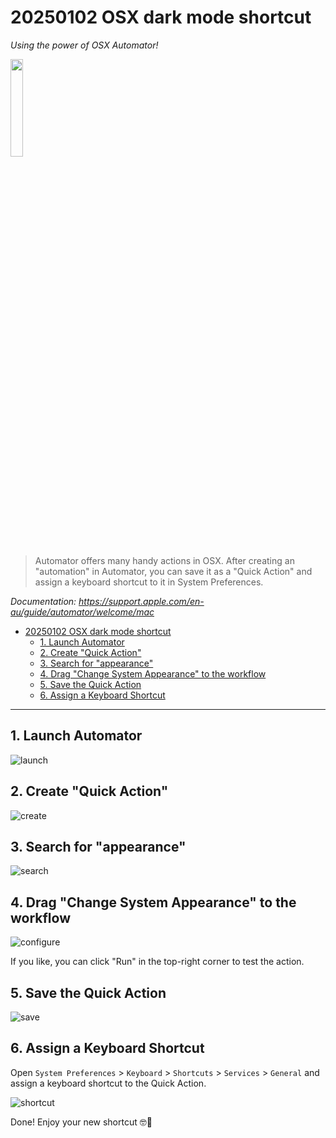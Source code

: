 # 20250102 OSX dark mode shortcut

*Using the power of OSX Automator!*

<img src="https://github.com/user-attachments/assets/3c1aaaf4-6159-4573-81dd-40022f571f29" style="width: 20%">

> Automator offers many handy actions in OSX. After creating an "automation" in Automator, you can save it as a "Quick Action" and assign a keyboard shortcut to it in System Preferences.

*Documentation: https://support.apple.com/en-au/guide/automator/welcome/mac*

- [20250102 OSX dark mode shortcut](#20250102-osx-dark-mode-shortcut)
  - [1. Launch Automator](#1-launch-automator)
  - [2. Create "Quick Action"](#2-create-quick-action)
  - [3. Search for "appearance"](#3-search-for-appearance)
  - [4. Drag "Change System Appearance" to the workflow](#4-drag-change-system-appearance-to-the-workflow)
  - [5. Save the Quick Action](#5-save-the-quick-action)
  - [6. Assign a Keyboard Shortcut](#6-assign-a-keyboard-shortcut)


---

## 1. Launch Automator

![launch](https://github.com/user-attachments/assets/ffad91c7-2419-4b88-8d63-14b3b0fb7aad)

## 2. Create "Quick Action"

![create](https://github.com/user-attachments/assets/2d7ba1a6-2f29-4af0-b290-7efe938314c4)

## 3. Search for "appearance"

![search](https://github.com/user-attachments/assets/e3525979-1605-4055-91b6-6487d8e62e0c)

## 4. Drag "Change System Appearance" to the workflow

![configure](https://github.com/user-attachments/assets/f15f4e2f-fccd-4975-b625-7e895d86790d)

If you like, you can click "Run" in the top-right corner to test the action.

## 5. Save the Quick Action

![save](https://github.com/user-attachments/assets/9064cde7-fb26-4edf-9a34-61399110d4c1)

## 6. Assign a Keyboard Shortcut

Open `System Preferences` > `Keyboard` > `Shortcuts` > `Services` > `General` and assign a keyboard shortcut to the Quick Action.

![shortcut](https://github.com/user-attachments/assets/63749d21-c33c-457d-94a6-6df095f1937e)

Done! Enjoy your new shortcut 🤓🙈
